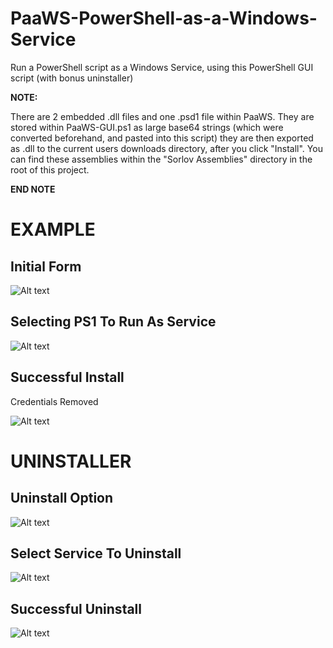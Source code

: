 # PaaWS-PowerShell-as-a-Windows-Service
Run a PowerShell script as a Windows Service, using this PowerShell GUI script (with bonus uninstaller)

**NOTE:** 

There are 2 embedded .dll files and one .psd1 file within PaaWS. They are stored within PaaWS-GUI.ps1 as large base64 strings (which were converted beforehand, and pasted into this script) they are then exported as .dll to the current users downloads directory, after you click "Install". You can find these assemblies within the "Sorlov Assemblies" directory in the root of this project.

**END NOTE**

# EXAMPLE

## Initial Form
![Alt text](http://i.imgur.com/Z8j2pJb.png)

## Selecting PS1 To Run As Service
![Alt text](http://i.imgur.com/RQo1bUo.png)

## Successful Install
Credentials Removed

![Alt text](http://i.imgur.com/bncD7xA.png)

# UNINSTALLER

## Uninstall Option
![Alt text](http://i.imgur.com/g4LeXoH.png)

## Select Service To Uninstall
![Alt text](http://i.imgur.com/RzNcMYu.png)

## Successful Uninstall
![Alt text](http://i.imgur.com/Ei37iwf.png)

